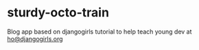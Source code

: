 # sturdy-octo-train
Blog app based on djangogirls tutorial to help teach young dev at ho@djangogirls.org

